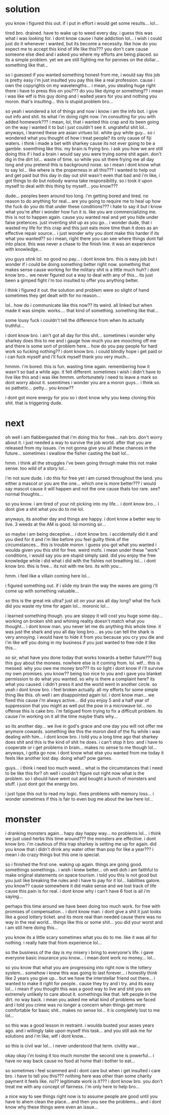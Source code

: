 # solution

you know i figured this out.  if i put in effort i would get some results...  lol...

tired bro.  drained.  have to wake up to weed every day.  i guess this was what i was looking for.  i dont know cause i hate addiction lol...  i wish i could just do it whenever i wanted, but its become a necessity.  like how do you expect me to accept this kind of life like this???  you don't care cause someone else died and i asked you where my efforts are being placed.  so its a simple problem.  yet we are still fighting me for pennies on the dollar...  something like that...

so i guessed if you wanted something honest from me, i would say this job is pretty easy i'm just insulted you pay this like a real profession.  cause i own the copyrights on my wavelengths...  i mean, you stealing huge right there i have to press this on you???  do you like dying or something??  i mean i was like wtf is this guy doing and i waited years for you and nothing you moron.  that's insulting...   this is stupid problem bro...

so yeah i wondered a lot of things and now i know i am the info bot.  i give out info and shit.  its what i'm doing right now.  i'm consulting for you with added homework???  i mean, lol, that i wanted this crap and its been going on the way i wanted it to but i just couldn't see it.  ungrateful shit lol...  anyways, i learned these are asian virtues lol.  white guy white guy...  so i wondered what you thought of how i treat people?  its only cause of fiji waters.  i think i made a bet with sharkey cause its not ever going to be a gamble.  soemthing like this.  my brain is frying bro.  i ask you how we are still doing this if i had a brain i would say you were trying some shit again.  don't dig in the dirt lol...  waste of time.   so while you sit there frying me all day long and you pretend this is background noise.  so i mean i dont know what to say lol...  like where is the properness in all this??? i wanted to help out and get paid but this day in day out shit wasn't even that bad and i'm like, i got things to do but nobody wanna take responsibility.  so i took it upon myself to deal with this thing by myself... you know???

dude... peoples been around too long.  i'm getting bored and tired.  no reason to do anything for real...  are you going to require me to heal up how the fuck do you do that under these conditions???  i hate to say it but i know what you're after i wonder how fun it is.  like you are commercializing me.  this is not to happen again.  cause you wanted real and yet you hide under false pretences.  just inventing shit up as you go...  i wonder dude, that i wasted my life for this crap and this just eats more time than it does as an effective repair source... i just wonder why you dont make this harder if its what you wanted??  so i mean, right there you can see where things dont fall into place.  this was never a chase to the finish line.  it was an experience with knowledge...

you guys stink lol.  no good no pay...  i dont know bro.  this is easy job but i wonder if i could be doing something better right now.  something that makes sense cause working for the military shit is a little much huh?  i dont know bro... we never figured out a way to deal with any of this...  its just been a gimped fight i'm too insulted to offer you anything better.  

i think i figured it out.  the solution and problem were so slight of hand sometimes they get dealt with for no reason...

lol.. how do i communicate like this now?? its weird.  all linked but when made it was simple.  works....  that kind of something.  something like that...

some lousy fuck i couldn't tell the difference from when its actually truthful...

i dont know bro. i ain't got all day for this shit... sometimes i wonder why sharkey does this to me and i gauge how much you are mooching off me and there is some sort of problem here...  how do you pay people for hard work so fucking nothing?? i dont know bro.  i could blindly hope i get paid or i can fuck myself and i'll fuck myself thank you very much...

hmmm.  i'm bored.  this is fun.  wasting time again.  remembering how it wasn't so bad a while ago.  it felt different.  sometimes i wish i didn't have to live like this and i was like hmmm. unfortunately i need to leave a mark so dont worry about it.  soemtimes i wonder you are a moron guys...  i think so.  so pathetic...  petty...  you know??

i dont got more energy for you so i dont know why you keep cloning this shit.  that is triggering dude.

# next

oh well i am flabbergasted that i'm doing this for free...  nah bro.  don't worry about it. i just needed a way to survive the job world.  after that you are released from my issues.  i'm not gonna give you all these chances in the future...  sometimes i swallow the fisher casting the bait lol...

hmm. i think all the struggles i've been going through make this not make sense. too wild of a story lol...

i'm not sure dude.  i do this for free yet i am cursed throughout the land.  you either a mascot or you are the one...  which one is more better???  i would say mascot cause it will happen and not the one cause thats too rare.  see?  normal thoughts...

so you know. i am tired of your nit picking into my life...  i dont know bro... i dont give a shit what you do to me lol.

anyways, its another day and things are happy.  i dont know a better way to live.  3 weeds at the AM is good.  lol morning sir...

so maybe i am being deceptive...  i dont know bro.  i accidentally did it and you died for it and i'm like before you feel guilty think of the circumstances...  this is trouble moron.  i guess you got what you wanted i woulda given you this shit for free.  weird mofo.  i mean under these "work" conditions, i would say you are stupid simply said.  did you enjoy the free knowledge while i did what i did with the fishies not breathing lol... i dont know bro.  this is free... its not with me bro.  its with you...

hmm. i feel like a villain coming here lol...

i figured something out.  if i slide my brain the way the waves are going i'll come up with something valuable...

so this is the great mk ultra?  just sit on your ass all day long?  what the fuck did you waste my time for again lol...  moronic lol...

i learned something though.  you are sloppy it will cost you huge some day...  working on broken shit and whining reality doesn't match what you thought...  i dont know man.  you never let me do anything this whole time.  it was just the shark and you all day long bro...  as you can tell the shark is very annoying. i would have to hide it from you because you cry you die and i'm like wtf you doing in my business if you just wanted to free ride it like this...

so sir, what have you done today that works towards a better future??? bug this guy about the monees.  nowhere else is it coming from.  lol.  wtf... this is messed.  why you owe me money bro???  its so light i dont know if i'll survive my own promises.  you know?? being too nice to you and i gave you blanket permission to do what you wanted.  so why is there a complaint here? its what you caused. i didn't press it and the world went in another circle.  so yeah i dont know bro. i feel broken actually.  all my efforts for some simple thing like this.  oh well i am disappointed again lol.  i dont know man...  we fixed this cause i'm always active...  did you enjoy 5 and a half year of suppression that you might as well put the pow in a microwave lol...  no offense this is cake bro.  i'm fatigued from trying to fix a difficult problem.  its cause i'm working on it all the time maybe thats why...

so its another day...  we live in god's grace and one day you will not offer me anymore cowards.  something like this the moron died of the flu while i was dealing with him...  i dont know bro.  i told you a long time ago that sharkey does shit and this is the kind of shit he does.  i can't stop it bro.  and i have to cooperate or i get problems in brain...  makes no sense to me though lol...  anyways, i gotta go now.  i dont know what else you wanted from me today it feels like another lost day.  doing what? pow games.

guys... i think i need too much weed... what is the circumstances that i need to be like this for?  oh well i couldn't figure out right now what is the problem.  so i should have went out and bought a bunch of monsters and stuff.  i just dont got the energy bro.

i just type this out to read my logic.  fixes problems with memory loss...  i wonder sometimes if this is fair to even bug me about the law here lol...

# monster

i dranking monsters again...  hapy day happy way... no problems  lol...  i think we just used herbs this time around???  the monsters are effective.  i dont know bro. i'm cautious of this trap sharkey is setting me up for again.  did you know that i didn't drink any water other than pop for like a year???  i mean i do crazy things but this one is special.

so i finished the first one.  waking up again. things are going good.  somethings somethings.. i wish i knew better...  oh well doh i am faithful to make original statements on space tourism.  i told you this is not good but you just like breaking the rules and i have to pay for it lol...  liabilities galore.  you know?? cause somewhere it did make sense and we lost track of life cause this pain is for real. i dont know why i can't have 6 foot is all i'm saying...

perhaps this time around we have been doing too much work.  for free with promises of compensation...  i dont know man. i dont give a shit it just looks like a good lottery ticket.  and its more real than needed cause there was no way in the real world...  things like this or some shit...  you did your worst and i am still here doing this...

you know its a little scary sometimes what you do to me.  like it was all for nothing.  i really hate that from experience lol...

so the business of the day is my misery i bring to everyone's life.  i gave everyone basic insurance you know...  i mean dont work no money...  lol...

so you know that what you are progressing into right now is the lottery system...  somehow i knew this was going to last forever... i honestly think like 2 years you give up... but we have the interstellar friend out there...  i wanted to make it right for people.. cause they try and i try. and its easy lol...  i mean if you thought this was a good way to live and shit you are extremely unlikely to care about it.  somethings like that.  left people in the dirt.  no way back.  i mean you asked me what kind of problems we faced and i told you crime was no longer a concern when things get more comfortable for basic shit.. makes no sense lol...  it is completely lost to me lol...

so this was a good lesson in restraint.  i woulda busted your asses years ago.  and i willingly take upon myself this task...  and you still ask me for solutions and i'm like, wtf i dont know...

so this is civil war lol... i never understood that term.  civility war...

okay okay i'm losing it too much monster the second one is powerful...  i have no way back cause no food at home that i bother to eat...

so sometimes i feel scammed and i dont care but when i get insulted i care bro.  i have to tell you this???  nothing here was other than some charity payment it feels like.  no?? legitimate work is it??? i dont know bro. you don't treat me with any concept of fairness.  i'm only here to help bro...

a nice way to see things right now is to assume people are good until you have to ahem clean the place...  and then you see the problems... and i dont know why these things were even an issue...
